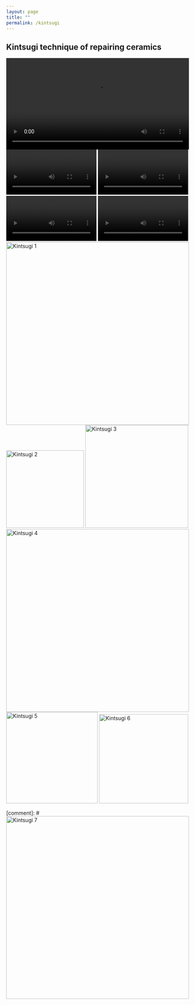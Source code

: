 ```yaml
---
layout: page
title: ""
permalink: /kintsugi
---
```


## Kintsugi technique of repairing ceramics

<video width="490" controls="controls">
  <source src="{{site.baseurl}}/pics/kintsugi0.mp4" type="video/mp4">
</video>
<video width="242" controls="controls">
  <source src="{{site.baseurl}}/pics/kintsugi1.mp4" type="video/mp4">
</video>
<video width="242" controls="controls">
  <source src="{{site.baseurl}}/pics/kintsugi2.mp4" type="video/mp4">
</video>
<video width="242" controls="controls">
  <source src="{{site.baseurl}}/pics/kintsugi3.mp4" type="video/mp4">
</video>
<video width="242" controls="controls">
  <source src="{{site.baseurl}}/pics/kintsugi4.mp4" type="video/mp4">
</video>
<img src="{{site.baseurl}}/pics/kintsugi1.jpg" alt="Kintsugi 1" title="Kintsugi 1" width="490">
<img src="{{site.baseurl}}/pics/kintsugi2.jpg" alt="Kintsugi 2" title="Kintsugi 2" width="208">
<img src="{{site.baseurl}}/pics/kintsugi3.jpg" alt="Kintsugi 3" title="Kintsugi 3" width="276">
<img src="{{site.baseurl}}/pics/kintsugi4.jpg" alt="Kintsugi 4" title="Kintsugi 4" width="490">
<img src="{{site.baseurl}}/pics/kintsugi5.jpg" alt="Kintsugi 5" title="Kintsugi 5" width="245">
<img src="{{site.baseurl}}/pics/kintsugi6.jpg" alt="Kintsugi 6" title="Kintsugi 6" width="239">

[comment]: # <img src="{{site.baseurl}}/pics/kintsugi7.jpg" alt="Kintsugi 7" title="Kintsugi 7" width="490">